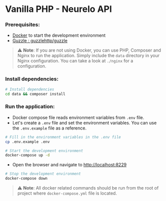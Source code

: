 # Vanilla PHP - Neurelo API

### Prerequisites:

- [Docker](https://docs.docker.com/get-docker/) to start the development environment
- [Guzzle : guzzlehttp/guzzle](https://github.com/guzzle/guzzle)

> :warning: **Note**: If you are not using Docker, you can use PHP, Composer and Nginx to run the application. Simply include the `data` directory in your Nginx configuration. You can take a look at `./nginx` for a configuration.

### Install dependencies:

```sh
# Install dependencies
cd data && composer install
```

### Run the application:

- Docker compose file reads environment variables from `.env` file.
- Let's create a `.env` file and set the environment variables. You can use the `.env.example` file as a reference.

```sh
# Fill in the environment variables in the .env file
cp .env.example .env

# Start the development environment
docker-compose up -d
```

- Open the browser and navigate to [http://localhost:8229](http://localhost:8229)

```sh
# Stop the development environment
docker-compose down
```

> :warning: **Note**: All docker related commands should be run from the root of project where `docker-compose.yml` file is located.
